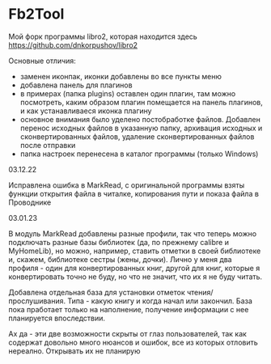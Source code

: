 # Fb2Tool
Мой форк программы libro2, которая находится здесь https://github.com/dnkorpushov/libro2

Основные отличия:
- заменен иконпак, иконки добавлены во все пункты меню
- добавлена панель для плагинов
- в примерах (папка plugins) оставлен один плагин, там можно посмотреть, каким образом плагин помещается на панель плагинов, и как устанавливаеся иконка плагину
- основное внимания было уделено постобработке файлов. Добавлен перенос исходных файлов в указанную папку, архивация исходных и сконвертированных файлов, удаление сконвертированных файлов после отправки
- папка настроек перенесена в каталог программы (только Windows)

03.12.22

Исправлена ошибка в MarkRead, с оригинальной программы взяты функции открытия файла в читалке, копирования пути и показа файла в Проводнике

03.01.23

В модуль MarkRead добавлены разные профили, так что теперь можно подключать разные базы библиотек (да, по прежнему calibre и MyHomeLib), но можно, например, ставить отметки в своей библиотеке и, скажем, библиотеке сестры (жены, дочки). Лично у меня два профиля - один для конвертированных книг, другой для книг, которые я конвертировать точно не буду, но что не значит, что их я не буду читать.

Добавлена отдельная база для установки отметок чтения/прослушивания. Типа - какую книгу и когда начал или закончил. База пока пработает только на наполнение, получение информации с нее планируется впоследствии.

Ах да - эти две возможности скрыты от глаз пользователей, так как содержат довольно много нюансов и ошибок, все из которых отловить нереално. Открывать их не планирую
